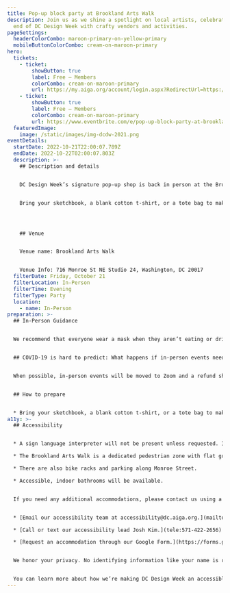```yaml
---
title: Pop-up block party at Brookland Arts Walk
description: Join us as we shine a spotlight on local artists, celebrating the
  end of DC Design Week with crafty vendors and activities.
pageSettings:
  headerColorCombo: maroon-primary-on-yellow-primary
  mobileButtonColorCombo: cream-on-maroon-primary
hero:
  tickets:
    - ticket:
        showButton: true
        label: Free — Members
        colorCombo: cream-on-maroon-primary
        url: https://my.aiga.org/account/login.aspx?RedirectUrl=https://ikit.aiga.org/ikit_national_util/ikit-national-util-sso-redirect/?state=https%3A%2F%2Fdc.aiga.org%2Fevent%2Fpop-up-block-party-at-brookland-arts-walk%2F%3Fredirect_source%3Deventbrite_register
    - ticket:
        showButton: true
        label: Free — Members
        colorCombo: cream-on-maroon-primary
        url: https://www.eventbrite.com/e/pop-up-block-party-at-brookland-arts-walk-tickets-425473531787
  featuredImage:
    image: /static/images/img-dcdw-2021.png
eventDetails:
  startDate: 2022-10-21T22:00:07.789Z
  endDate: 2022-10-22T02:00:07.803Z
  description: >-
    ## Description and details


    DC Design Week’s signature pop-up shop is back in person at the Brookland Arts Walk this year! Join us for a block party hosted with [Terratorie Maps + Goods](https://terratorie.com/?gclid=Cj0KCQjwj7CZBhDHARIsAPPWv3dMMx0vUqgZmQuY2ujCxd-A0xQcGnAoFFdp53l66QuIVQ0tsh3gX6waAm6WEALw_wcB) and sponsored by [Taoti Creative](https://taoti.com/), featuring artworks from local artists and on-site vendors. 


    Bring your sketchbook, a blank cotton t-shirt, or a tote bag to make a fun DCDW custom block print with [The Block Print Bike](https://blockprintbike.com/); shop the arts and goods made by local creatives; enter to win prizes; get some free swag sponsored by [Custom Ink](https://www.customink.com/photos/tags/washington-dc); and connect with fellow creatives in the area.




    ## Venue


    Venue name: Brookland Arts Walk


    Venue Info: 716 Monroe St NE Studio 24, Washington, DC 20017
  filterDate: Friday, October 21
  filterLocation: In-Person
  filterTime: Evening
  filterType: Party
  location:
    - name: In-Person
preparation: >-
  ## In-Person Guidance


  We recommend that everyone wear a mask when they aren’t eating or drinking. There are no additional requirements requested for this event's partners and venue.


  ## COVID-19 is hard to predict: What happens if in-person events need to be canceled?


  When possible, in-person events will be moved to Zoom and a refund should not be expected. If an event is canceled in its entirety, a refund will be issued. In either scenario you will be notified immediately.


  ## How to prepare


  * Bring your sketchbook, a blank cotton t-shirt, or a tote bag to make a fun DCDW custom block print with [The Block Print Bike](https://blockprintbike.com/).
a11y: >-
  ## Accessibility


  * A sign language interpreter will not be present unless requested. If requested, we will do our best to employ a sign language interpreter for the event.

  * The Brookland Arts Walk is a dedicated pedestrian zone with flat ground and a wide walkway. Brookland-CUA Metro is close by.

  * There are also bike racks and parking along Monroe Street.

  * Accessible, indoor bathrooms will be available.


  If you need any additional accommodations, please contact us using a method that works best for you:


  * [Email our accessibility team at accessibility@dc.aiga.org.](mailto:accessibility@dc.aiga.org)

  * [Call or text our accessibility lead Josh Kim.](tele:571-422-2656)

  * [Request an accommodation through our Google Form.](https://forms.gle/VTys8LzewYs2isUm7)


  We honor your privacy. No identifying information like your name is required to request an accommodation, and all details will be deleted once completed.


  You can learn more about how we’re making DC Design Week an accessible experience by visiting our [accessibility statement](http://localhost:8080/accessibility/).
---
```

